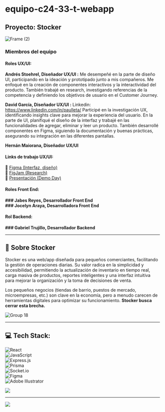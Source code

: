 # equipo-c24-33-t-webapp

## Proyecto: Stocker

![Frame (2)](https://github.com/user-attachments/assets/bbe29cae-3f02-47c8-a6f8-cddc50d6b1ca)

### Miembros del equipo

#### Roles UX/UI:

**Andrés Stoehrel, Diseñador UX/UI :**
Me desempeñé en la parte de diseño UI, participando en la ideación y prototipado junto a mis compañeros. Me enfoqué en la creación de componentes interactivos y la interactividad del producto. También trabajé en research, investigando referencias de la competencia y definiendo los objetivos de usuario en el Customer Journey.

**David García, Diseñador UX/UI :** 
Linkedin: https://www.linkedin.com/in/paulleta/
Participé en la investigación UX, identificando insights clave para mejorar la experiencia del usuario. En la parte de UI, planifiqué el diseño de la interfaz y trabajé en las funcionalidades de agregar, eliminar y leer un producto. También desarrollé componentes en Figma, siguiendo la documentación y buenas prácticas, asegurando su integración en las diferentes pantallas.

**Hernán Maiorana, Diseñador UX/UI**  

#### Links de trabajo UX/UI:
🔗 [Figma (Interfaz, diseño)](https://www.figma.com/design/cZScFsdNzmMMOmYcmjun0P/UI-Kit-Stocker?node-id=2009-2&t=tDPqoba3sgnEavCx-1)  
🔗 [FigJam (Research)](https://www.figma.com/board/R0WOzdtFmkbdxdmJqkUDKR/Proyecto--App-de-Gestion-de-Peque%C3%B1as-Empresas?node-id=0-1&p=f&t=QAAxOd05cC20Hjrv-0)  
🔗 [Presentación (Demo Day)](https://www.figma.com/slides/L3afleFWn7NbYGud3ytSC4/Product-Review?node-id=1-1086&t=IyTNlsw9IxMwONzx-0)  

#### Roles Front End:
**### Jabes Reyes, Desarrollador Front End**  
**### Jocelyn Araya, Desarrolladora Front End**  

#### Rol Backend:
**### Gabriel Trujillo, Desarrollador Backend**  

---

## 📌 Sobre Stocker  

Stocker es una web/app diseñada para pequeños comerciantes, facilitando la gestión de operaciones diarias. Su valor radica en la simplicidad y accesibilidad, permitiendo la actualización de inventario en tiempo real, carga masiva de productos, reportes inteligentes y una interfaz intuitiva para mejorar la organización y la toma de decisiones de venta.  

Los pequeños negocios (tiendas de barrio, puestos de mercado, microempresas, etc.) son clave en la economía, pero a menudo carecen de herramientas digitales para optimizar su funcionamiento. **Stocker busca cerrar esta brecha.**  

![Group 18](https://github.com/user-attachments/assets/d86c0cf4-3c33-47e0-8a76-1b0d9e3dcc35)


---

## 💻 Tech Stack:
![React](https://img.shields.io/badge/react-%2320232a.svg?style=flat&logo=react&logoColor=%2361DAFB)  
![JavaScript](https://img.shields.io/badge/javascript-%23323330.svg?style=flat&logo=javascript&logoColor=%23F7DF1E)  
![Express.js](https://img.shields.io/badge/express.js-%23404d59.svg?style=flat&logo=express&logoColor=%2361DAFB)  
![Prisma](https://img.shields.io/badge/Prisma-3982CE?style=flat&logo=Prisma&logoColor=white)  
![Socket.io](https://img.shields.io/badge/Socket.io-black?style=flat&logo=socket.io&badgeColor=010101)  
![Figma](https://img.shields.io/badge/figma-%23F24E1E.svg?style=flat&logo=figma&logoColor=white)  
![Adobe Illustrator](https://img.shields.io/badge/adobe%20illustrator-%23FF9A00.svg?style=flat&logo=adobe%20illustrator&logoColor=white)  

![](https://github-readme-stats.vercel.app/api/top-langs/?username=Stocker&theme=vue&hide_border=false&include_all_commits=false&count_private=false&layout=compact)  

---

[![](https://visitcount.itsvg.in/api?id=Stocker&icon=0&color=0)](https://visitcount.itsvg.in)  
